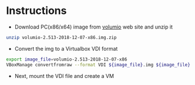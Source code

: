 # Instructions

- Download PC(x86/x64) image from [volumio](http://updates.volumio.org/x86/volumio/2.513/volumio-2.513-2018-12-07-x86.img.zip) web site and unzip it
```bash
unzip volumio-2.513-2018-12-07-x86.img.zip
```
- Convert the img to a Virtualbox VDI format
```bash
export image_file=volumio-2.513-2018-12-07-x86
VBoxManage convertfromraw --format VDI ${image_file}.img ${image_file}.vdi
```
- Next, mount the VDI file and create a VM
```bash

```